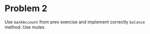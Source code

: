 # Problem 2

Use `bankAccount` from prev exercise and implement correctly `balance` method. Use mutex.
